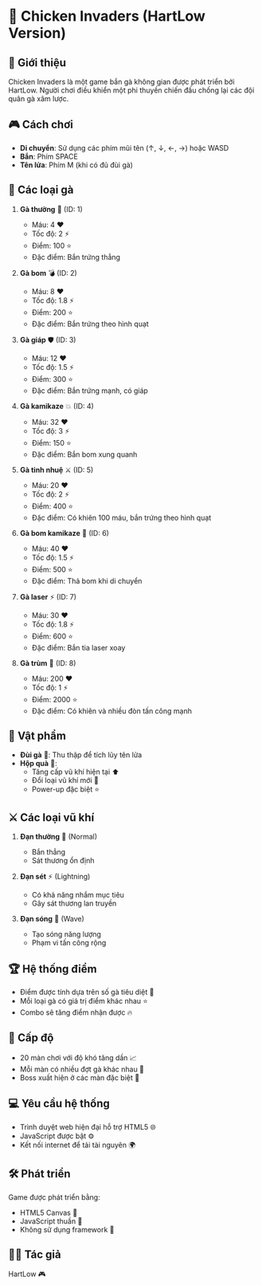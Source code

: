 # 🐔 Chicken Invaders (HartLow Version)

## 📖 Giới thiệu
Chicken Invaders là một game bắn gà không gian được phát triển bởi HartLow. Người chơi điều khiển một phi thuyền chiến đấu chống lại các đội quân gà xâm lược.

## 🎮 Cách chơi
- **Di chuyển**: Sử dụng các phím mũi tên (↑, ↓, ←, →) hoặc WASD
- **Bắn**: Phím SPACE
- **Tên lửa**: Phím M (khi có đủ đùi gà)

## 🐓 Các loại gà
1. **Gà thường** 🐥 (ID: 1)
   - Máu: 4 ❤️
   - Tốc độ: 2 ⚡
   - Điểm: 100 ⭐
   - Đặc điểm: Bắn trứng thẳng

2. **Gà bom** 💣 (ID: 2)
   - Máu: 8 ❤️
   - Tốc độ: 1.8 ⚡
   - Điểm: 200 ⭐
   - Đặc điểm: Bắn trứng theo hình quạt

3. **Gà giáp** 🛡️ (ID: 3)
   - Máu: 12 ❤️
   - Tốc độ: 1.5 ⚡
   - Điểm: 300 ⭐
   - Đặc điểm: Bắn trứng mạnh, có giáp

4. **Gà kamikaze** 💥 (ID: 4)
   - Máu: 32 ❤️
   - Tốc độ: 3 ⚡
   - Điểm: 150 ⭐
   - Đặc điểm: Bắn bom xung quanh

5. **Gà tinh nhuệ** ⚔️ (ID: 5)
   - Máu: 20 ❤️
   - Tốc độ: 2 ⚡
   - Điểm: 400 ⭐
   - Đặc điểm: Có khiên 100 máu, bắn trứng theo hình quạt

6. **Gà bom kamikaze** 🧨 (ID: 6)
   - Máu: 40 ❤️
   - Tốc độ: 1.5 ⚡
   - Điểm: 500 ⭐
   - Đặc điểm: Thả bom khi di chuyển

7. **Gà laser** ⚡ (ID: 7)
   - Máu: 30 ❤️
   - Tốc độ: 1.8 ⚡
   - Điểm: 600 ⭐
   - Đặc điểm: Bắn tia laser xoay

8. **Gà trùm** 👑 (ID: 8)
   - Máu: 200 ❤️
   - Tốc độ: 1 ⚡
   - Điểm: 2000 ⭐
   - Đặc điểm: Có khiên và nhiều đòn tấn công mạnh

## 🎁 Vật phẩm
- **Đùi gà** 🍗: Thu thập để tích lũy tên lửa
- **Hộp quà** 🎁: 
  - Tăng cấp vũ khí hiện tại ⬆️
  - Đổi loại vũ khí mới 🔄
  - Power-up đặc biệt ⭐

## ⚔️ Các loại vũ khí
1. **Đạn thường** 🔫 (Normal)
   - Bắn thẳng
   - Sát thương ổn định

2. **Đạn sét** ⚡ (Lightning)
   - Có khả năng nhắm mục tiêu
   - Gây sát thương lan truyền

3. **Đạn sóng** 🌊 (Wave)
   - Tạo sóng năng lượng
   - Phạm vi tấn công rộng

## 🏆 Hệ thống điểm
- Điểm được tính dựa trên số gà tiêu diệt 💯
- Mỗi loại gà có giá trị điểm khác nhau ⭐
- Combo sẽ tăng điểm nhận được 🔥

## 🎯 Cấp độ
- 20 màn chơi với độ khó tăng dần 📈
- Mỗi màn có nhiều đợt gà khác nhau 🌊
- Boss xuất hiện ở các màn đặc biệt 👑

## 💻 Yêu cầu hệ thống
- Trình duyệt web hiện đại hỗ trợ HTML5 🌐
- JavaScript được bật ⚙️
- Kết nối internet để tải tài nguyên 🌍

## 🛠️ Phát triển
Game được phát triển bằng:
- HTML5 Canvas 🎨
- JavaScript thuần 📝
- Không sử dụng framework 💪

## 👨‍💻 Tác giả
HartLow 🎮 